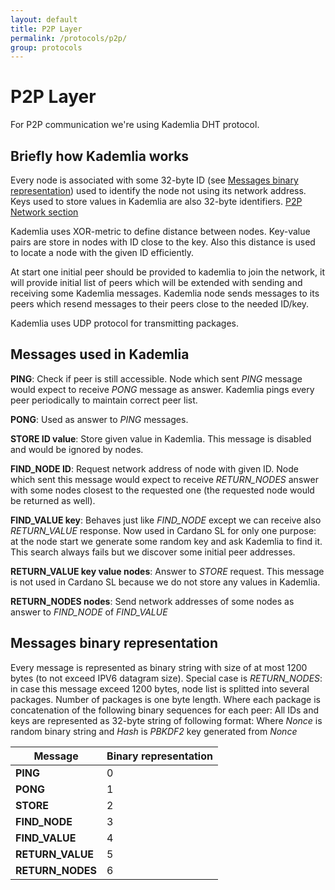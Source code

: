 ```yaml
---
layout: default
title: P2P Layer
permalink: /protocols/p2p/
group: protocols
---
```


# P2P Layer

For P2P communication we're using Kademlia DHT protocol.

## Briefly how Kademlia works

Every node is associated with some 32-byte ID (see [Messages binary representation](#messages-binary-representation)) used to identify the node not using its network address. Keys used to store values in Kademlia are also 32-byte identifiers.
[P2P Network section](/for-contributors/implementation#p2p-network)

Kademlia uses XOR-metric to define distance between nodes. Key-value pairs are store in nodes with ID close to the key. Also this distance is used to locate
a node with the given ID efficiently.

At start one initial peer should be provided to kademlia to join the network, it will provide initial list of peers which will be extended with sending and receiving some Kademlia messages. Kademlia node sends messages to its peers which resend messages to their peers close to the needed ID/key.

Kademlia uses UDP protocol for transmitting packages.

## Messages used in Kademlia

**PING**: Check if peer is still accessible. Node which sent *PING* message would expect to receive *PONG* message as answer. Kademlia pings every peer periodically to maintain correct peer list.

**PONG**: Used as answer to *PING* messages.

**STORE ID value**: Store given value in Kademlia. This message is disabled and would be ignored by nodes.

**FIND\_NODE ID**: Request network address of node with given ID. Node which sent this message would expect to receive *RETURN\_NODES* answer with some nodes closest to the requested one (the requested node would be returned as well).

**FIND\_VALUE key**: Behaves just like *FIND\_NODE* except we can receive also *RETURN\_VALUE* response. Now used in Cardano SL for only one purpose: at the node start we generate some random key and ask Kademlia to find it. This search always fails but we discover some initial peer addresses.

**RETURN\_VALUE key value nodes**: Answer to *STORE* request. This message is not used in Cardano SL because we do not store any values in Kademlia.

**RETURN\_NODES nodes**: Send network addresses of some nodes as answer to *FIND\_NODE* of *FIND\_VALUE*

## Messages binary representation

Every message is represented as binary string with size of at most 1200 bytes (to not exceed IPV6 datagram size).
Special case is *RETURN\_NODES*: in case this message exceed 1200 bytes, node list is splitted into several packages. Number of packages is one byte length.
Where each package is concatenation of the following binary sequences for each peer:
    <Peer ID><Peer host><Peer port>
All IDs and keys are represented as 32-byte string of following format:
    <Hash><Nonce>
Where *Nonce* is random binary string and *Hash* is *PBKDF2* key generated from *Nonce*

| Message           | Binary representation                                   |
|-------------------|---------------------------------------------------------|
| **PING**          | 0<Our ID>                                               |
| **PONG**          | 1<Our ID>                                               |
| **STORE**         | 2<Our ID><Key><Value>                                   |
| **FIND_NODE**     | 3<Our ID><Destination ID>                               |
| **FIND\_VALUE**   | 4<Our ID><Key>                                          |
| **RETURN\_VALUE** | 5<Our ID><Destination ID><Value>                        |
| **RETURN\_NODES** | 6<Our ID><Number of packages><Destination ID><Packages> |
